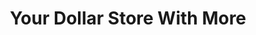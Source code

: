 ---
title: "Your Dollar Store With More"
url: /rocky-mountain-house/your-dollar-store-with-more/
shop: Kramladen
---